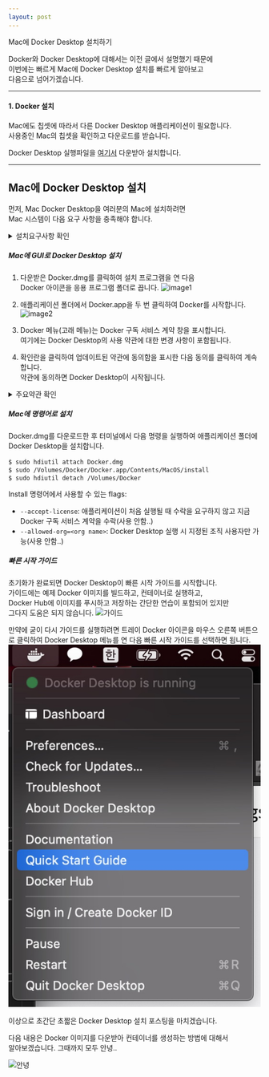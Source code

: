 ```yaml
---
layout: post
---
```


Mac에 Docker Desktop 설치하기

Docker와 Docker Desktop에 대해서는 이전 글에서 설명했기 때문에  
이번에는 빠르게 Mac에 Docker Desktop 설치를 빠르게 알아보고  
다음으로 넘어가겠습니다.

-----------------
#### 1. Docker 설치

Mac에도 칩셋에 따라서 다른 Docker Desktop 애플리케이션이 필요합니다.  
사용중인 Mac의 칩셋을 확인하고 다운로드를 받습니다.

Docker Desktop 실행파일을 [여기서](https://docs.docker.com/get-started/#download-and-install-docker) 다운받아 설치합니다.

---------------------
## Mac에 Docker Desktop 설치

먼저, Mac Docker Desktop을 여러분의 Mac에 설치하려면  
Mac 시스템이 다음 요구 사항을 충족해야 합니다.

<details>
<summary>설치요구사항 확인</summary>
<div markdown="1">

### Mac with Intel chip
> * macOS는 버전 10.15 이상이어야 합니다.  
즉, `Catalina`, `Big Sur` 또는 `Monterey`입니다.  
최신 버전의 macOS로 업그레이드를 권장합니다.  
macOS를 버전 10.15로 업그레이드한 후 문제가 발생하면 이 macOS 버전과  
호환되도록 최신 버전의 Docker Desktop을 설치해주세요.
* 4GB 시스템 RAM
* 4.3.30 이전 버전의 VirtualBox는 Docker Desktop과 호환되지 않으므로  
VirtualBox삭제 후 설치해야합니다.

### Mac with Apple silicon
> * Docker Desktop 4.3.0부터 Rosetta 2를 설치하기 위한 엄격한 요구 사항이 제거되었습니다.  
그러나 최상의 성능을 얻으려면 Rosetta 2를 설치하는 것이 좋습니다.  
명령줄에서 수동으로 Rosetta 2를 설치하려면 다음 명령을 실행:
```
$ softwareupdate --install-rosetta
```
</div>
</details>


##### Mac에 GUI로 Docker Desktop 설치

1. 다운받은 Docker.dmg를 클릭하여 설치 프로그램을 연 다음  
Docker 아이콘을 응용 프로그램 폴더로 끕니다.
![image1](https://docs.docker.com/desktop/mac/images/docker-app-drag.png)

2. 애플리케이션 폴더에서 Docker.app을 두 번 클릭하여 Docker를 시작합니다.  
![image2](https://docs.docker.com/desktop/mac/images/docker-app-in-apps.png)

3. Docker 메뉴(고래 메뉴)는 Docker 구독 서비스 계약 창을 표시합니다.  
여기에는 Docker Desktop의 사용 약관에 대한 변경 사항이 포함됩니다.

4. 확인란을 클릭하여 업데이트된 약관에 동의함을 표시한 다음 동의를 클릭하여 계속합니다.  
약관에 동의하면 Docker Desktop이 시작됩니다.

<details>
<summary>주요약관 확인</summary>
<div markdown="1">

> * Docker 구독 서비스 계약에는 Docker Desktop 사용 약관에 대한 변경 사항이 포함되어 있습니다.  
* 소규모 비즈니스(직원 250명 미만 및 연간 수익 1천만 달러 미만), 개인 사용, 교육 및 비상업적  
* 오픈 소스 프로젝트에 대해 무료로 유지됩니다.  
* 대기업에서 전문적으로 사용하려면 유료 구독이 필요합니다.  
* 본 약관의 시행일은 2021년 8월 31일입니다.  
* 기존 Docker Free 구독은 Docker Personal로 이름이 바뀌었고 Docker Business 구독을 도입했습니다.  
* Docker Pro, Team 및 Business 구독에는 Docker Desktop의 상업적 사용이 포함됩니다.
</div>
</details>

##### Mac에 명령어로 설치
Docker.dmg를 다운로드한 후 터미널에서 다음 명령을 실행하여 애플리케이션 폴더에 Docker Desktop을 설치합니다.

```
$ sudo hdiutil attach Docker.dmg
$ sudo /Volumes/Docker/Docker.app/Contents/MacOS/install
$ sudo hdiutil detach /Volumes/Docker
```
Install 명령어에서 사용할 수 있는 flags:  
* `--accept-license`: 애플리케이션이 처음 실행될 때 수락을 요구하지 않고 지금 Docker 구독 서비스 계약을 수락(사용 안함..)   
* `--allowed-org=<org name>`: Docker Desktop 실행 시 지정된 조직 사용자만 가능(사용 안함..)  

##### 빠른 시작 가이드
초기화가 완료되면 Docker Desktop이 빠른 시작 가이드를 시작합니다.  
가이드에는 예제 Docker 이미지를 빌드하고, 컨테이너로 실행하고,  
Docker Hub에 이미지를 푸시하고 저장하는 간단한 연습이 포함되어 있지만  
그다지 도움은 되지 않습니다.
![가이드](https://docs.docker.com/desktop/windows/images/docker-tutorial-win.png)

만약에 굳이 다시 가이드를 실행하려면 트레이 Docker 아이콘을 마우스 오른쪽 버튼으로
클릭하여 Docker Desktop 메뉴를 연 다음 빠른 시작 가이드를 선택하면 됩니다.  
![quick_quide](/2022/05/21//quick_guide.jpeg)

이상으로 초간단 초짧은 Docker Desktop 설치 포스팅을 마치겠습니다.

다음 내용은 Docker 이미지를 다운받아 컨테이너를 생성하는 방법에 대해서  
알아보겠습니다. 그때까지 모두 안녕..  


![안녕](https://mblogthumb-phinf.pstatic.net/MjAxNzA5MThfMTIx/MDAxNTA1NzI1MzQ5NjQw.o5nWpvcuIdWPZnlptYkjxCtIeGoXCktSfclV8M0k8MIg.ferULQSZVc_76c7pnDKCWEZ-oiE2H7CuAJaPo9LVqZgg.JPEG.parkamsterdam/20968705_135709000370564_8315667300556472320_n.jpg?type=w800)
